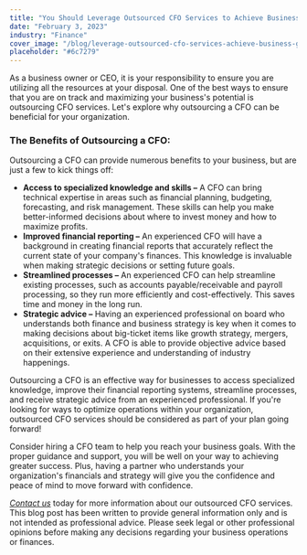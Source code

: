 ```yaml
---
title: "You Should Leverage Outsourced CFO Services to Achieve Business Goals"
date: "February 3, 2023"
industry: "Finance"
cover_image: "/blog/leverage-outsourced-cfo-services-achieve-business-goals.jpg"
placeholder: "#6c7279"
---
```


As a business owner or CEO, it is your responsibility to ensure you are utilizing all the resources at your disposal. One of the best ways to ensure that you are on track and maximizing your business's potential is outsourcing CFO services. Let's explore why outsourcing a CFO can be beneficial for your organization.

### The Benefits of Outsourcing a CFO:

Outsourcing a CFO can provide numerous benefits to your business, but are just a few to kick things off:

- **Access to specialized knowledge and skills –** A CFO can bring technical expertise in areas such as financial planning, budgeting, forecasting, and risk management. These skills can help you make better-informed decisions about where to invest money and how to maximize profits.
- **Improved financial reporting –** An experienced CFO will have a background in creating financial reports that accurately reflect the current state of your company's finances. This knowledge is invaluable when making strategic decisions or setting future goals.
- **Streamlined processes –** An experienced CFO can help streamline existing processes, such as accounts payable/receivable and payroll processing, so they run more efficiently and cost-effectively. This saves time and money in the long run.
- **Strategic advice –** Having an experienced professional on board who understands both finance and business strategy is key when it comes to making decisions about big-ticket items like growth strategy, mergers, acquisitions, or exits. A CFO is able to provide objective advice based on their extensive experience and understanding of industry happenings.

Outsourcing a CFO is an effective way for businesses to access specialized knowledge, improve their financial reporting systems, streamline processes, and receive strategic advice from an experienced professional. If you're looking for ways to optimize operations within your organization, outsourced CFO services should be considered as part of your plan going forward!

Consider hiring a CFO team to help you reach your business goals. With the proper guidance and support, you will be well on your way to achieving greater success. Plus, having a partner who understands your organization's financials and strategy will give you the confidence and peace of mind to move forward with confidence.

_[Contact us](https://www.arightco.com/contact-us)_ today for more information about our outsourced CFO services.
This blog post has been written to provide general information only and is not intended as professional advice. Please seek legal or other professional opinions before making any decisions regarding your business operations or finances.
